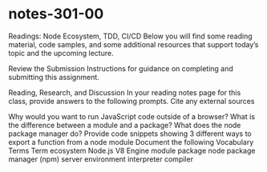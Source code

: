 # notes-301-00

Readings: Node Ecosystem, TDD, CI/CD
Below you will find some reading material, code samples, and some additional resources that support today’s topic and the upcoming lecture.

Review the Submission Instructions for guidance on completing and submitting this assignment.

Reading, Research, and Discussion
In your reading notes page for this class, provide answers to the following prompts. Cite any external sources

Why would you want to run JavaScript code outside of a browser?
What is the difference between a module and a package?
What does the node package manager do?
Provide code snippets showing 3 different ways to export a function from a node module
Document the following Vocabulary Terms
Term
ecosystem
Node.js
V8 Engine
module
package
node package manager (npm)
server
environment
interpreter
compiler